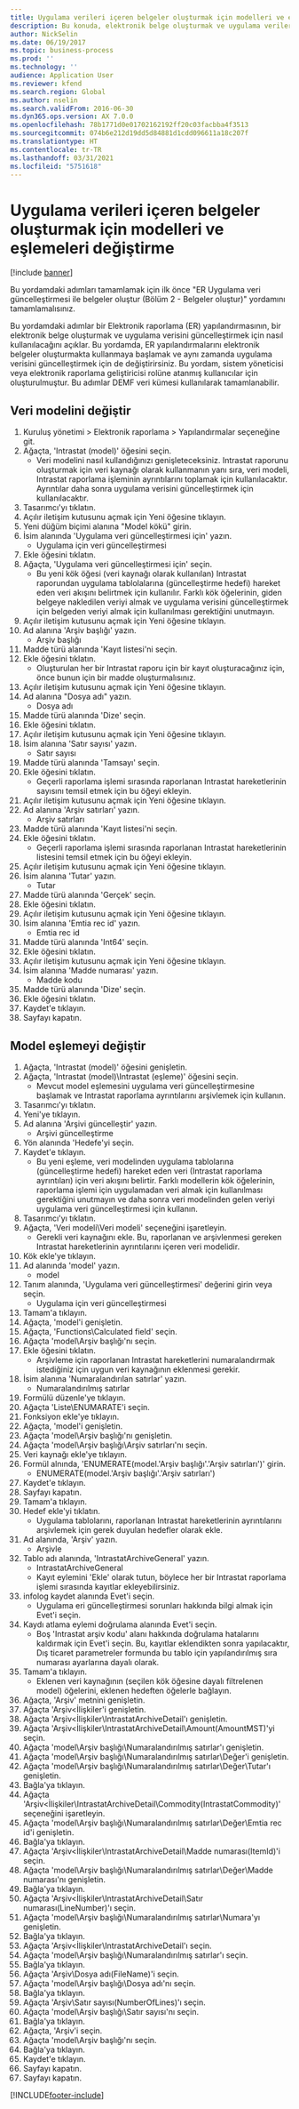 ```yaml
---
title: Uygulama verileri içeren belgeler oluşturmak için modelleri ve eşlemeleri değiştirme
description: Bu konuda, elektronik belge oluşturmak ve uygulama verilerini güncelleştirmek için raporlama yapılandırmalarının nasıl tasarlanacağı açıklanmaktadır. (2. Bölüm - Belge oluşturma).
author: NickSelin
ms.date: 06/19/2017
ms.topic: business-process
ms.prod: ''
ms.technology: ''
audience: Application User
ms.reviewer: kfend
ms.search.region: Global
ms.author: nselin
ms.search.validFrom: 2016-06-30
ms.dyn365.ops.version: AX 7.0.0
ms.openlocfilehash: 78b1771d0e01702162192ff20c03facbba4f3513
ms.sourcegitcommit: 074b6e212d19dd5d84881d1cdd096611a18c207f
ms.translationtype: HT
ms.contentlocale: tr-TR
ms.lasthandoff: 03/31/2021
ms.locfileid: "5751618"
---
```

# <a name="modify-models-and-mappings-to-generate-documents-that-have-application-data"></a>Uygulama verileri içeren belgeler oluşturmak için modelleri ve eşlemeleri değiştirme

[!include [banner](../../includes/banner.md)]

Bu yordamdaki adımları tamamlamak için ilk önce "ER Uygulama veri güncelleştirmesi ile belgeler oluştur (Bölüm 2 - Belgeler oluştur)" yordamını tamamlamalısınız. 

Bu yordamdaki adımlar bir Elektronik raporlama (ER) yapılandırmasının, bir elektronik belge oluşturmak ve uygulama verisini güncelleştirmek için nasıl kullanılacağını açıklar. Bu yordamda, ER yapılandırmalarını elektronik belgeler oluşturmakta kullanmaya başlamak ve aynı zamanda uygulama verisini güncelleştirmek için de değiştirirsiniz. Bu yordam, sistem yöneticisi veya elektronik raporlama geliştiricisi rolüne atanmış kullanıcılar için oluşturulmuştur. Bu adımlar DEMF veri kümesi kullanılarak tamamlanabilir.


## <a name="modify-data-model"></a>Veri modelini değiştir
1. Kuruluş yönetimi > Elektronik raporlama > Yapılandırmalar seçeneğine git.
2. Ağaçta, 'Intrastat (model)' öğesini seçin.
    * Veri modelini nasıl kullandığınızı genişleteceksiniz. Intrastat raporunu oluşturmak için veri kaynağı olarak kullanmanın yanı sıra, veri modeli, Intrastat raporlama işleminin ayrıntılarını toplamak için kullanılacaktır. Ayrıntılar daha sonra uygulama verisini güncelleştirmek için kullanılacaktır.   
3. Tasarımcı'yı tıklatın.
4. Açılır iletişim kutusunu açmak için Yeni öğesine tıklayın.
5. Yeni düğüm biçimi alanına "Model kökü" girin.
6. İsim alanında 'Uygulama veri güncelleştirmesi için' yazın.
    * Uygulama için veri güncelleştirmesi  
7. Ekle öğesini tıklatın.
8. Ağaçta, 'Uygulama veri güncelleştirmesi için' seçin.
    * Bu yeni kök öğesi (veri kaynağı olarak kullanılan) Intrastat raporundan uygulama tablolalarına (güncelleştirme hedefi) hareket eden veri akışını belirtmek için kullanılır. Farklı kök öğelerinin, giden belgeye nakledilen veriyi almak ve uygulama verisini güncelleştirmek için belgeden veriyi almak için kullanılması gerektiğini unutmayın.   
9. Açılır iletişim kutusunu açmak için Yeni öğesine tıklayın.
10. Ad alanına 'Arşiv başlığı' yazın.
    * Arşiv başlığı  
11. Madde türü alanında 'Kayıt listesi'ni seçin.
12. Ekle öğesini tıklatın.
    * Oluşturulan her bir Intrastat raporu için bir kayıt oluşturacağınız için, önce bunun için bir madde oluşturmalısınız.  
13. Açılır iletişim kutusunu açmak için Yeni öğesine tıklayın.
14. Ad alanına "Dosya adı" yazın.
    * Dosya adı  
15. Madde türü alanında 'Dize' seçin.
16. Ekle öğesini tıklatın.
17. Açılır iletişim kutusunu açmak için Yeni öğesine tıklayın.
18. İsim alanına 'Satır sayısı' yazın.
    * Satır sayısı  
19. Madde türü alanında 'Tamsayı' seçin.
20. Ekle öğesini tıklatın.
    * Geçerli raporlama işlemi sırasında raporlanan Intrastat hareketlerinin sayısını temsil etmek için bu öğeyi ekleyin.  
21. Açılır iletişim kutusunu açmak için Yeni öğesine tıklayın.
22. Ad alanına 'Arşiv satırları' yazın.
    * Arşiv satırları  
23. Madde türü alanında 'Kayıt listesi'ni seçin.
24. Ekle öğesini tıklatın.
    * Geçerli raporlama işlemi sırasında raporlanan Intrastat hareketlerinin listesini temsil etmek için bu öğeyi ekleyin.  
25. Açılır iletişim kutusunu açmak için Yeni öğesine tıklayın.
26. İsim alanına 'Tutar' yazın.
    * Tutar  
27. Madde türü alanında 'Gerçek' seçin.
28. Ekle öğesini tıklatın.
29. Açılır iletişim kutusunu açmak için Yeni öğesine tıklayın.
30. İsim alanına 'Emtia rec id' yazın.
    * Emtia rec id  
31. Madde türü alanında 'Int64' seçin.
32. Ekle öğesini tıklatın.
33. Açılır iletişim kutusunu açmak için Yeni öğesine tıklayın.
34. İsim alanına 'Madde numarası' yazın.
    * Madde kodu  
35. Madde türü alanında 'Dize' seçin.
36. Ekle öğesini tıklatın.
37. Kaydet'e tıklayın.
38. Sayfayı kapatın.

## <a name="modify-model-mapping"></a>Model eşlemeyi değiştir
1. Ağaçta, 'Intrastat (model)' öğesini genişletin.
2. Ağaçta, 'Intrastat (model)\Intrastat (eşleme)' öğesini seçin.
    * Mevcut model eşlemesini uygulama veri güncelleştirmesine başlamak ve Intrastat raporlama ayrıntılarını arşivlemek için kullanın.  
3. Tasarımcı'yı tıklatın.
4. Yeni'ye tıklayın.
5. Ad alanına 'Arşivi güncelleştir' yazın.
    * Arşivi güncelleştirme  
6. Yön alanında 'Hedefe'yi seçin.
7. Kaydet'e tıklayın.
    * Bu yeni eşleme, veri modelinden uygulama tablolarına (güncelleştirme hedefi) hareket eden veri (Intrastat raporlama ayrıntıları) için veri akışını belirtir. Farklı modellerin kök öğelerinin, raporlama işlemi için uygulamadan veri almak için kullanılması gerektiğini unutmayın ve daha sonra veri modelinden gelen veriyi uygulama veri güncelleştirmesi için kullanın.   
8. Tasarımcı'yı tıklatın.
9. Ağaçta, 'Veri modeli\Veri modeli' seçeneğini işaretleyin.
    * Gerekli veri kaynağını ekle. Bu, raporlanan ve arşivlenmesi gereken Intrastat hareketlerinin ayrıntılarını içeren veri modelidir.  
10. Kök ekle'ye tıklayın.
11. Ad alanında 'model' yazın.
    * model  
12. Tanım alanında, 'Uygulama veri güncelleştirmesi' değerini girin veya seçin.
    * Uygulama için veri güncelleştirmesi  
13. Tamam'a tıklayın.
14. Ağaçta, 'model'i genişletin.
15. Ağaçta, 'Functions\Calculated field' seçin.
16. Ağaçta 'model\Arşiv başlığı'nı seçin.
17. Ekle öğesini tıklatın.
    * Arşivleme için raporlanan Intrastat hareketlerini numaralandırmak istediğiniz için uygun veri kaynağının eklenmesi gerekir.  
18. İsim alanına 'Numaralandırılan satırlar' yazın.
    * Numaralandırılmış satırlar  
19. Formülü düzenle'ye tıklayın.
20. Ağaçta 'Liste\ENUMARATE'i seçin.
21. Fonksiyon ekle'ye tıklayın.
22. Ağaçta, 'model'i genişletin.
23. Ağaçta 'model\Arşiv başlığı'nı genişletin.
24. Ağaçta 'model\Arşiv başlığı\Arşiv satırları'nı seçin.
25. Veri kaynağı ekle'ye tıklayın.
26. Formül alnında, 'ENUMERATE(model.'Arşiv başlığı'.'Arşiv satırları')' girin.
    * ENUMERATE(model.'Arşiv başlığı'.'Arşiv satırları')  
27. Kaydet'e tıklayın.
28. Sayfayı kapatın.
29. Tamam'a tıklayın.
30. Hedef ekle'yi tıklatın.
    * Uygulama tablolarını, raporlanan Intrastat hareketlerinin ayrıntılarını arşivlemek için gerek duyulan hedefler olarak ekle.  
31. Ad alanında, 'Arşiv' yazın.
    * Arşivle  
32. Tablo adı alanında, 'IntrastatArchiveGeneral' yazın.
    * IntrastatArchiveGeneral  
    * Kayıt eylemini 'Ekle' olarak tutun, böylece her bir Intrastat raporlama işlemi sırasında kayıtlar ekleyebilirsiniz.  
33. infolog kaydet alanında Evet'i seçin.
    * Uygulama eri güncelleştirmesi sorunları hakkında bilgi almak için Evet'i seçin.  
34. Kaydı atlama eylemi doğrulama alanında Evet'i seçin.
    * Boş 'Intrastat arşiv kodu' alanı hakkında doğrulama hatalarını kaldırmak için Evet'i seçin. Bu, kayıtlar eklendikten sonra yapılacaktır, Dış ticaret parametreler formunda bu tablo için yapılandırılmış sıra numarası ayarlarına dayalı olarak.  
35. Tamam'a tıklayın.
    * Eklenen veri kaynağının (seçilen kök öğesine dayalı filtrelenen model) öğelerini, eklenen hedeften öğelerle bağlayın.  
36. Ağaçta, 'Arşiv' metnini genişletin.
37. Ağaçta 'Arşiv\<İlişkiler'i genişletin.
38. Ağaçta 'Arşiv\<İlişkiler\IntrastatArchiveDetail'ı genişletin.
39. Ağaçta 'Arşiv\<İlişkiler\IntrastatArchiveDetail\Amount(AmountMST)'yi seçin.
40. Ağaçta 'model\Arşiv başlığı\Numaralandırılmış satırlar'ı genişletin.
41. Ağaçta 'model\Arşiv başlığı\Numaralandırılmış satırlar\Değer'i genişletin.
42. Ağaçta 'model\Arşiv başlığı\Numaralandırılmış satırlar\Değer\Tutar'ı genişletin.
43. Bağla'ya tıklayın.
44. Ağaçta 'Arşiv\<İlişkiler\IntrastatArchiveDetail\Commodity(IntrastatCommodity)' seçeneğini işaretleyin.
45. Ağaçta 'model\Arşiv başlığı\Numaralandırılmış satırlar\Değer\Emtia rec id'i genişletin.
46. Bağla'ya tıklayın.
47. Ağaçta 'Arşiv\<İlişkiler\IntrastatArchiveDetail\Madde numarası(ItemId)'i seçin.
48. Ağaçta 'model\Arşiv başlığı\Numaralandırılmış satırlar\Değer\Madde numarası'nı genişletin.
49. Bağla'ya tıklayın.
50. Ağaçta 'Arşiv\<İlişkiler\IntrastatArchiveDetail\Satır numarası(LineNumber)'ı seçin.
51. Ağaçta 'model\Arşiv başlığı\Numaralandırılmış satırlar\Numara'yı genişletin.
52. Bağla'ya tıklayın.
53. Ağaçta 'Arşiv\<İlişkiler\IntrastatArchiveDetail'ı seçin.
54. Ağaçta 'model\Arşiv başlığı\Numaralandırılmış satırlar'ı seçin.
55. Bağla'ya tıklayın.
56. Ağaçta 'Arşiv\Dosya adı(FileName)'i seçin.
57. Ağaçta 'model\Arşiv başlığı\Dosya adı'nı seçin.
58. Bağla'ya tıklayın.
59. Ağaçta 'Arşiv\Satır sayısı(NumberOfLines)'ı seçin.
60. Ağaçta 'model\Arşiv başlığı\Satır sayısı'nı seçin.
61. Bağla'ya tıklayın.
62. Ağaçta, 'Arşiv'i seçin.
63. Ağaçta 'model\Arşiv başlığı'nı seçin.
64. Bağla'ya tıklayın.
65. Kaydet'e tıklayın.
66. Sayfayı kapatın.
67. Sayfayı kapatın.



[!INCLUDE[footer-include](../../../../includes/footer-banner.md)]